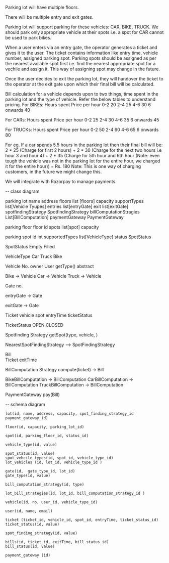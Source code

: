 Parking lot will have multiple floors.

There will be multiple entry and exit gates.

Parking lot will support parking for these vehicles: CAR, BIKE, TRUCK. We should park only appropriate vehicle at their spots i.e. a spot for CAR cannot be used to park bikes.

When a user enters via an entry gate, the operator generates a ticket and gives it to the user. The ticket contains information like entry time, vehicle number, assigned parking spot. Parking spots should be assigned as per the nearest available spot first i.e. find the nearest appropriate spot for a vechile and assign it. This way of assigning spot may change in the future.

Once the user decides to exit the parking lot, they will handover the ticket to the operator at the exit gate upon which their final bill will be calculated.

Bill calculation for a vehicle depends upon to two things, time spent in the parking lot and the type of vehicle. Refer the below tables to understand pricing. For BIKEs: Hours spent Price per hour 0-2 20 2-4 25 4-6 30 6 onwards 40

For CARs: Hours spent Price per hour 0-2 25 2-4 30 4-6 35 6 onwards 45

For TRUCKs: Hours spent Price per hour 0-2 50 2-4 60 4-6 65 6 onwards 80

For eg. If a car spends 5.5 hours in the parking lot then their final bill will be: 2 * 25 (Charge for first 2 hours) + 2 * 30 (Charge for the next two hours i.e hour 3 and hour 4) + 2 * 35 (Charge for 5th hour and 6th hour (Note: even tough the vehicle was not in the parking lot for the entire hour, we charged it for the entire hour)) = Rs. 180 Note: This is one way of charging customers, in the future we might change this.

We will integrate with Razorpay to manage payments.


-- class diagram 


parking lot 
    name
    address
    floors list [floors]
    capacity
    supportTypes list[Vehicle Tyupes]
    entries list[entryGate]
    exit list[exitGate]
    spotfindingStrategy SpotfindingStrategy
    billComputationStragies List[BillComputation]
    paymentGateway PaymentGateway


parking floor 
    floor id
    spots list[spot]
    capacity
    
parking spot 
    id int
    supportedTypes list[VehicleType]
    status SpotStatus

SpotStatus
    Empty
    Filled 

VehicleType
    Car
    Truck
    Bike
 
Vehicle
    No.
    owner User
    getType() abstract

Bike -> Vehicle
Car -> Vehicle 
Truck -> Vehicle


Gate
    no. 
    

entryGate -> Gate

exitGate -> Gate
    


Ticket
    vehicle 
    spot
    entryTime
    ticketStatus

TicketStatus
    OPEN
    CLOSED
    

    
Spotfinding Strategy 
    getSpot(type, vehicle, )

NearestSpotFindingStrategy  --> SpotFindingStrategy 

Bill    
    Ticket
    exitTime
    

BillComputation Strategy 
    compute(ticket) -> Bill

BikeBillComputation -> BillComputation
CarBillComputation -> BillComputation
TruckBillComputation -> BillComputation


PaymentGateway
    pay(Bill)


-- schema diagram 

    lot(id, name, address, capacity, spot_finding_strategy_id payment_gateway_id)

    floor(id, capacity, parking_lot_id)

    spot(id, parking_floor_id, status_id)

    vehicle_type(id, value)

    spot_status(id, value)
    spot_vehcile_types(id, spot_id, vehicle_type_id)
    lot_vehicles (id, lot_id, vehicle_type_id )

    gate(id,  gate_type_id, lot_id)
    gate_type(id, value)

    bill_computation_strategy(id, type)

    lot_bill_strategies(id, lot_id, bill_computation_strategy_id )

    vehicle(id, no, user_id, vehicle_type_id)

    user(id, name, email)

    ticket (ticket_id, vehicle_id, spot_id, entryTime, ticket_status_id)
    ticket_status(id, value)
    
    spot_finding_strategy(id, value)

    bills(id, ticket_id, exitTime, bill_status_id)
    bill_status(id, value)

    payment_gateway (id)

